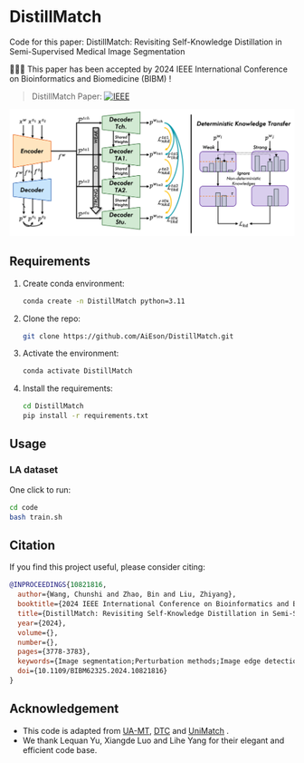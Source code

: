 # DistillMatch
Code for this paper: DistillMatch: Revisiting Self-Knowledge Distillation in Semi-Supervised Medical Image Segmentation

🎉🎉🎉 This paper has been accepted by 2024 IEEE International Conference on Bioinformatics and Biomedicine (BIBM) !

> DistillMatch Paper: [![IEEE](https://img.shields.io/badge/IEEE_Xplore-blue)](https://ieeexplore.ieee.org/document/10821816)

![pipeline](assets/image.png)
	
## Requirements

1. Create conda environment:
   ```bash
   conda create -n DistillMatch python=3.11
   ```
2. Clone the repo:
   ```bash
   git clone https://github.com/AiEson/DistillMatch.git
   ```
3. Activate the environment:
   ```bash
   conda activate DistillMatch
   ```
4. Install the requirements:
   ```bash
   cd DistillMatch
   pip install -r requirements.txt
   ```

## Usage
### LA dataset
One click to run:
```bash
cd code
bash train.sh
```

## Citation
If you find this project useful, please consider citing:
```bibtex
@INPROCEEDINGS{10821816,
  author={Wang, Chunshi and Zhao, Bin and Liu, Zhiyang},
  booktitle={2024 IEEE International Conference on Bioinformatics and Biomedicine (BIBM)}, 
  title={DistillMatch: Revisiting Self-Knowledge Distillation in Semi-Supervised Medical Image Segmentation}, 
  year={2024},
  volume={},
  number={},
  pages={3778-3783},
  keywords={Image segmentation;Perturbation methods;Image edge detection;Computational modeling;Benchmark testing;Data models;Computational efficiency;Knowledge transfer;Faces;Biomedical imaging;Semi-supervised segmentation;Self-knowledge distillation},
  doi={10.1109/BIBM62325.2024.10821816}
}
```

## Acknowledgement
* This code is adapted from [UA-MT](https://github.com/yulequan/UA-MT), [DTC](https://github.com/HiLab-git/DTC.git) and [UniMatch](https://github.com/LiheYoung/UniMatch/tree/main/more-scenarios/medical) . 
* We thank Lequan Yu, Xiangde Luo and Lihe Yang for their elegant and efficient code base.

